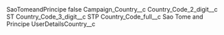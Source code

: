 <?xml version="1.0" encoding="UTF-8"?>
<CustomMetadata xmlns="http://soap.sforce.com/2006/04/metadata" xmlns:xsi="http://www.w3.org/2001/XMLSchema-instance" xmlns:xsd="http://www.w3.org/2001/XMLSchema">
    <label>SaoTomeandPrincipe</label>
    <protected>false</protected>
    <values>
        <field>Campaign_Country__c</field>
        <value xsi:nil="true"/>
    </values>
    <values>
        <field>Country_Code_2_digit__c</field>
        <value xsi:type="xsd:string">ST</value>
    </values>
    <values>
        <field>Country_Code_3_digit__c</field>
        <value xsi:type="xsd:string">STP</value>
    </values>
    <values>
        <field>Country_Code_full__c</field>
        <value xsi:type="xsd:string">Sao Tome and Principe</value>
    </values>
    <values>
        <field>UserDetailsCountry__c</field>
        <value xsi:nil="true"/>
    </values>
</CustomMetadata>

